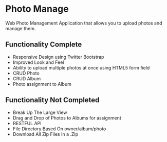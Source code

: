 Photo Manage
===========

Web Photo Management Application that allows you to upload photos and manage them.


Functionality Complete
--------

* Responsive Design using Twitter Bootstrap
* Improved Look and Feel
* Ability to upload multiple photos at once using HTML5 form field
* CRUD Photo
* CRUD Album
* Photo assignment to Album

Functionality Not Completed
--------

* Break Up The Large View
* Drag and Drop of Photos to Albums for assignment
* RESTFUL API
* File Directory Based On owner/album/photo
* Download All Zip Files In a .Zip
